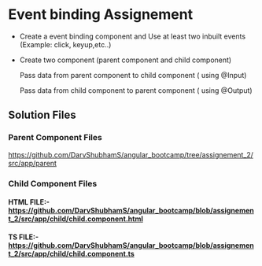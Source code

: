 # Event binding Assignement

* Create a event binding component and
  Use at  least two inbuilt events (Example: click, keyup,etc..)

* Create two component (parent component and child component)


  Pass data from parent component to child component ( using @Input)
  
  
  Pass data from child component to parent component ( using @Output)

## Solution Files

### Parent Component Files

https://github.com/DarvShubhamS/angular_bootcamp/tree/assignement_2/src/app/parent

### Child Component Files

#### HTML FILE:- https://github.com/DarvShubhamS/angular_bootcamp/blob/assignement_2/src/app/child/child.component.html

#### TS FILE:- https://github.com/DarvShubhamS/angular_bootcamp/blob/assignement_2/src/app/child/child.component.ts
